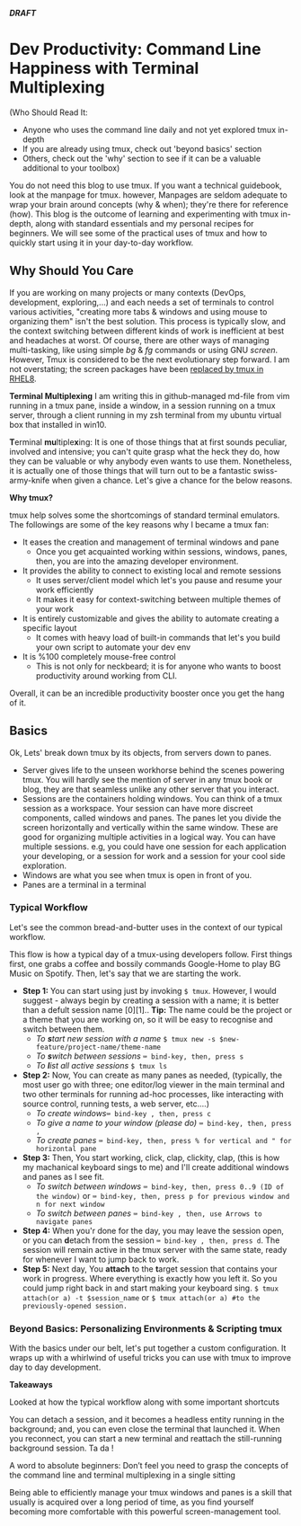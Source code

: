 ***DRAFT***

# Dev Productivity: Command Line Happiness with Terminal Multiplexing

(Who Should Read It:  
  - Anyone who uses the command line daily and not yet explored tmux in-depth
  - If you are already using tmux, check out 'beyond basics' section
  - Others, check out the 'why' section to see if it can be a valuable additional to your toolbox)

You do not need this blog to use tmux. If you want a technical guidebook, look at the manpage for tmux. however, Manpages are seldom adequate to wrap your brain around concepts (why & when); they're there for reference (how). This blog is the outcome of learning and experimenting with tmux in-depth, along with standard essentials and my personal recipes for beginners. We will see some of the practical uses of tmux and how to quickly start using it in your day-to-day workflow.

## Why Should You Care
If you are working on many projects or many contexts (DevOps, development, exploring,...) and each needs a set of terminals to control various activities, "creating more tabs & windows and using mouse to organizing them" isn't the best solution. This process is typically slow, and the context switching between different kinds of work is inefficient at best and headaches at worst.
Of course, there are other ways of managing multi-tasking, like using simple _bg_ & _fg_ commands or using GNU _screen_. However, Tmux is considered to be the next evolutionary step forward. I am not overstating; the screen packages have been [replaced by tmux in RHEL8](https://access.redhat.com/solutions/4136481).

**Terminal Multiplexing**
I am writing this in github-managed md-file from vim running in a tmux pane, inside a window, in a session running on a tmux server, through a client running in my zsh terminal from my ubuntu virtual box that installed in win10.

**T**erminal **mu**ltiple**x**ing: It is one of those things that at first sounds peculiar, involved and intensive; you can't quite grasp what the heck they do, how they can be valuable or why anybody even wants to use them. Nonetheless, it is actually one of those things that will turn out to be a fantastic swiss-army-knife when given a chance. Let's give a chance for the below reasons.

**Why tmux?**

tmux help solves some the shortcomings of standard terminal emulators. The followings are some of the key reasons why I became a tmux fan:

- It eases the creation and management of terminal windows and pane
  - Once you get acquainted working within sessions, windows, panes, then, you are into the amazing developer environment.
- It provides the ability to connect to existing local and remote sessions
  - It uses server/client model which let's you pause and resume your work efficiently  
  - It makes it easy for context-switching between multiple themes of your work
- It is entirely customizable and gives the ability to automate creating a specific layout
  - It comes with heavy load of built-in commands that let's you build your own script to automate your dev env
- It is %100 completely mouse-free control
  - This is not only for neckbeard; it is for anyone who wants to boost productivity around working from CLI.

Overall, it can be an incredible productivity booster once you get the hang of it.

## Basics
Ok, Lets' break down tmux by its objects, from servers down to panes.

- Server gives life to the unseen workhorse behind the scenes powering tmux. You will hardly see the mention of server in any tmux book or blog, they are that seamless unlike any other server that you interact.
- Sessions are the containers holding windows. You can think of a tmux session as a workspace. Your session can have more discreet components, called windows and panes. The panes let you divide the screen horizontally and vertically within the same window. These are good for organizing multiple activities in a logical way. You can have multiple sessions. e.g, you could have one session for each application your developing, or a session for work and a session for your cool side exploration.
- Windows are what you see when tmux is open in front of you.
- Panes are a terminal in a terminal



### Typical Workflow
Let's see the common bread-and-butter uses in the context of our typical workflow.

This flow is how a typical day of a tmux-using developers follow. First things first, one grabs a coffee and bossily commands Google-Home to play BG Music on Spotify. Then, let's say that we are starting the work.

- **Step 1:** You can start using just by invoking ```$ tmux```. However, I would suggest - always begin by creating a session with a name; it is better than a defult session name [0][1].. **Tip:** The name could be the project or a theme that you are working on, so it will be easy to recognise and switch between them.
  - _To **s**tart new session with a name_ ```$ tmux new -s $new-feature/project-name/theme-name```
  - _To **s**witch between sessions_ ```⌨️ bind-key, then, press s```
  - _To **l**ist all active sessions_ ```$ tmux ls```
- **Step 2:** Now, You can create as many panes as needed, (typically, the most user go with three; one editor/log viewer in the main terminal and two other terminals for running ad-hoc processes, like interacting with source control, running tests, a web server, etc.…)
  - _To create windows_```⌨️ bind-key , then, press c```
  - _To give a name to your window (please do)_ ```⌨️ bind-key, then, press ,```
  - _To create panes_ ```⌨️ bind-key, then, press % for vertical and " for horizontal pane```
- **Step 3:** Then, You start working, click, clap, clickity, clap, (this is how my machanical keyboard sings to me) and I'll create additional windows and panes as I see fit.
  - _To switch between windows_ ```⌨️ bind-key, then, press 0..9 (ID of the window)``` or ```⌨️ bind-key, then, press p for previous window and n for next window```
  - _To switch between panes_ ```⌨️ bind-key , then, use Arrows to navigate panes```
- **Step 4:** When you'r done for the day, you may leave the session open, or you can **d**etach from the session ```⌨️ bind-key , then, press d```. The session will remain active in the tmux server with the same state, ready for whenever I want to jump back to work.
- **Step 5:** Next day, You **attach** to the **t**arget session that contains your work in progress. Where everything is exactly how you left it. So you could jump right back in and start making your keyboard sing. ```$ tmux attach(or a) -t $session_name``` or ```$ tmux attach(or a) #to the previously-opened session.```

### Beyond Basics: Personalizing Environments & Scripting tmux

With the basics under our belt, let's put together a custom configuration. It wraps up with a whirlwind of useful tricks you can use with tmux to improve day to day development.

**Takeaways**

Looked at how the typical workflow along with some important shortcuts

You can detach a session, and it becomes a headless entity running in the background; and, you can even close the terminal that launched it. When you reconnect, you can start a new terminal and reattach the still-running background session. Ta da !

A word to absolute beginners: Don’t feel you need to grasp the concepts of the
command line and terminal multiplexing in a single sitting

Being able to efficiently manage your tmux windows and panes is a skill that usually is acquired over a long period of time, as you find yourself becoming more comfortable with this powerful screen-management tool.
